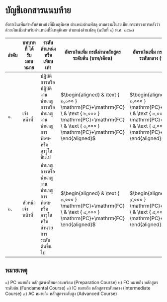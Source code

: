 # บัญชีเอกสารแนบท้าย

อัตราเงินเพิ่มสำหรับตำแหน่งที่มีเหตุพิเศษ ตำแหน่งด้านพัสดุ ตามความในระเบียบกระทรวงการคลังว่าด้วยเงินเพิ่มสำหรับตำแหน่งที่มีเหตุพิเศษ ตำแหน่งด้านพัสดุ (ฉบับที่ ๒) พ.ศ. ๒๕๖๗

|  ลำดับ | บทบาทที่ ได้รับ มอบหมาย | ระดับตำแหน่ง หรือเทียบเท่า | อัตราเงินเพิ่ม กรณีผ่านหลักสูตร ระดับต้น (บาท/เดือน) | อัตราเงินเพิ่ม กรณีผ่านหลักสูตร ระดับกลาง (บาท/เดือน) | อัตราเงินเพิ่ม กรณีผ่านหลักสูตร ระดับสูง (บาท/เดือน)  |
| --- | --- | --- | --- | --- | --- |
|  ๑. | เจ้าหน้าที่ | ปฏิบัติการหรือปฏิบัติงาน ชำนาญการหรือชำนาญงาน ชำนาญการพิเศษหรืออาวุโสขึ้นไป | $\begin{aligned} & \text { ๒,๐०० } \mathrm{PC}+\mathrm{FC} \ & \text { ๒,००० } \mathrm{PC}+\mathrm{FC} \ & \text { ๓,००० } \mathrm{PC}+\mathrm{FC} \end{aligned}$ | $\begin{aligned} & \text { ๒,००० } \mathrm{PC}+\mathrm{IC} \ & \text { ๓,००० } \mathrm{PC}+\mathrm{IC} \ & \text { ๔,००० } \mathrm{PC}+\mathrm{IC} \end{aligned}$ | $\begin{aligned} & \text { - } \ & \text { ๓,००० } \mathrm{PC}+\mathrm{AC} \ & \text { ๕,००० } \mathrm{PC}+\mathrm{AC} \end{aligned}$  |
|  ๒. | หัวหน้า เจ้าหน้าที่ | ชำนาญการหรือชำนาญงาน ชำนาญการพิเศษหรืออาวุโส หรืออำนวยการระดับต้นขึ้นไป | $\begin{aligned} & \text { ๓,००० } \mathrm{PC}+\mathrm{FC} \ & \text { ๔,००० } \mathrm{PC}+\mathrm{FC} \end{aligned}$ | $\begin{aligned} & \text { ๔,००० } \mathrm{PC}+\mathrm{IC} \ & \text { ๕,००० } \mathrm{PC}+\mathrm{IC} \end{aligned}$ | $\begin{aligned} & \text { ๔,००० } \mathrm{PC}+\mathrm{AC} \ & \text { ๖,००० } \mathrm{PC}+\mathrm{AC} \end{aligned}$  |

## หมายเหตุ

๑) PC หมายถึง หลักสูตรเตรียมความพร้อม (Preparation Course) ๒) FC หมายถึง หลักสูตรระดับต้น (Fundamental Course) ๓) IC หมายถึง หลักสูตรระดับกลาง (Intermediate Course) ๔) AC หมายถึง หลักสูตรระดับสูง (Advanced Course)